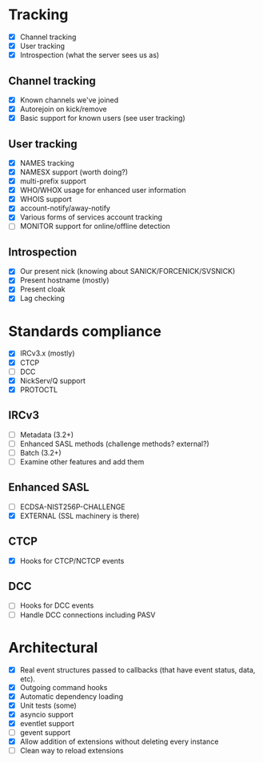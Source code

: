 # Tracking
- [x] Channel tracking
- [x] User tracking
- [x] Introspection (what the server sees us as)

## Channel tracking
- [x] Known channels we've joined
- [x] Autorejoin on kick/remove
- [x] Basic support for known users (see user tracking)

## User tracking
- [x] NAMES tracking
- [x] NAMESX support (worth doing?)
- [x] multi-prefix support
- [x] WHO/WHOX usage for enhanced user information
- [x] WHOIS support
- [x] account-notify/away-notify
- [x] Various forms of services account tracking
- [ ] MONITOR support for online/offline detection

## Introspection
- [x] Our present nick (knowing about SANICK/FORCENICK/SVSNICK)
- [x] Present hostname (mostly)
- [x] Present cloak
- [x] Lag checking

# Standards compliance
- [x] IRCv3.x (mostly)
- [x] CTCP
- [ ] DCC
- [x] NickServ/Q support
- [x] PROTOCTL

## IRCv3
- [ ] Metadata (3.2+)
- [ ] Enhanced SASL methods (challenge methods? external?)
- [ ] Batch (3.2+)
- [ ] Examine other features and add them

## Enhanced SASL
- [ ] ECDSA-NIST256P-CHALLENGE
- [x] EXTERNAL (SSL machinery is there)

## CTCP
- [x] Hooks for CTCP/NCTCP events

## DCC
- [ ] Hooks for DCC events
- [ ] Handle DCC connections including PASV

# Architectural
- [x] Real event structures passed to callbacks (that have event status,
      data, etc).
- [x] Outgoing command hooks
- [x] Automatic dependency loading
- [x] Unit tests (some)
- [x] asyncio support
- [x] eventlet support
- [ ] gevent support
- [x] Allow addition of extensions without deleting every instance
- [ ] Clean way to reload extensions
